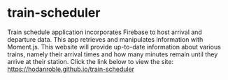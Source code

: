 # train-scheduler
Train schedule application incorporates Firebase to host arrival and departure data. This app retrieves and manipulates information with Moment.js. This website will provide up-to-date information about various trains, namely their arrival times and how many minutes remain until they arrive at their station.
Click the link below to view the site:
https://hodanroble.github.io/train-scheduler
